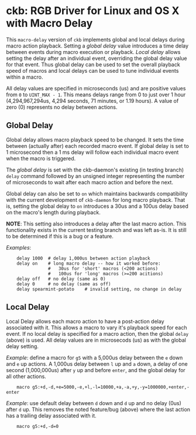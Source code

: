 ckb: RGB Driver for Linux and OS X with Macro Delay
===================================================

This `macro-delay` version of `ckb` implements global and local delays during macro action playback.  Setting a _global delay_ value introduces a time delay between events during macro execution or playback. _Local delay_ allows setting the delay after an individual event, overriding the global delay value for that event. Thus global delay can be used to set the overall playback speed of macros and local delays can be used to tune individual events within a macro.

All delay values are specified in microseconds (us) and are positive values from `0` to  `UINT_MAX - 1`. This means delays range from 0 to just over 1 hour (4,294,967,294us, 
4,294 seconds, 71 minutes, or 1.19 hours). A value of zero (0) represents no delay between actions.

Global Delay
------------

Global delay allows macro playback speed to be changed. It sets the time between (actually after) each recorded macro event. If global delay is set to 1 microsecond then a 1 ms delay will follow each individual macro event when the macro is triggered.

The _global delay_ is set with the ckb-daemon's existing (in testing branch) `delay` command followed by an unsigned integer representing the number of microseconds to wait after each macro action and before the next. 

Global delay can also be set to `on` which maintains backwards compatibility with the current development of `ckb-daemon` for long macro playback. That is, setting the global delay to `on` introduces a 30us and a 100us delay based on the macro's length during playback.

**NOTE**: This setting also introduces a delay after the last macro action. This functionality exists in the current testing branch and was left as-is. It is still to be determined if this is a bug or a feature.

*Examples*:
````
    delay 1000  # delay 1,000us between action playback
    delay on    # long macro delay -- how it worked before:
                #   30us for 'short' macros (<200 actions)
                #   100us for 'long' macros (>=200 acitions)
    delay off   # no delay (same as 0)
    delay 0     # no delay (same as off)
    delay spearmint-potato    # invalid setting, no change in delay
````

Local Delay
-----------

Local Delay allows each macro action to have a post-action delay associated with it. This allows a macro to vary it's playback speed for each event. If no local delay is specified for a macro action, then the global `delay` (above) is used. All delay values are in microsecods (us) as with the global delay setting.

*Example*: define a macro for `g5` with a 5,000us delay between the `e`  down and `e` up actions. A 1,000us delay between `l` up and `a` down, a delay of one second (1,000,000us) after `y` up and before `enter`, and the global delay for all other actions.

````
    macro g5:+d,-d,+e=5000,-e,+l,-l=10000,+a,-a,+y,-y=1000000,+enter,-enter
````

*Example*: use default delay between `d` down and `d` up and no delay (0us) after `d` up. This removes the noted feature/bug (above) where the last action has a trailing delay associated with it.

````
    macro g5:+d,-d=0
````
